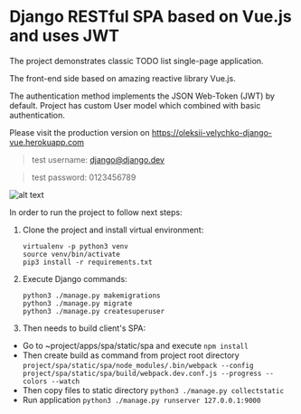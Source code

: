 # Django RESTful SPA based on Vue.js and uses JWT

The project demonstrates classic TODO list single-page application.

The front-end side based on amazing reactive library Vue.js.

The authentication method implements the JSON Web-Token (JWT) by default.
Project has custom User model which combined with basic authentication.

Please visit the production version on <a href="https://oleksii-velychko-django-vue.herokuapp.com">https://oleksii-velychko-django-vue.herokuapp.com</a>

> test username: django@django.dev

> test password: 0123456789

![alt text](https://raw.githubusercontent.com/oleksii-velychko/django-vue/master/screenshot.png)

In order to run the project to follow next steps:

1. Clone the project and install virtual environment:

    ```
    virtualenv -p python3 venv
    source venv/bin/activate
    pip3 install -r requirements.txt
    ```

2. Execute Django commands:

    ```
    python3 ./manage.py makemigrations
    python3 ./manage.py migrate
    python3 ./manage.py createsuperuser
    ```

3. Then needs to build client's SPA:

 - Go to ~project/apps/spa/static/spa and execute `npm install`
 - Then create build as command from project root directory
 `project/spa/static/spa/node_modules/.bin/webpack --config project/spa/static/spa/build/webpack.dev.conf.js --progress --colors --watch`
 - Then copy files to static directory `python3 ./manage.py collectstatic`
 - Run application `python3 ./manage.py runserver 127.0.0.1:9000`
